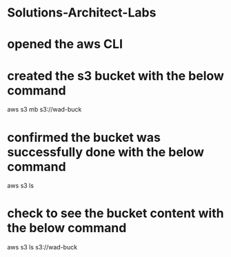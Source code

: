 # Solutions-Architect-Labs
# opened the aws CLI
# created the s3 bucket with the below command
aws s3 mb s3://wad-buck
# confirmed the bucket was successfully done with the below command
aws s3 ls
# check to see the bucket content with the below command
aws s3 ls s3://wad-buck
